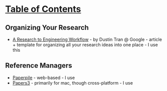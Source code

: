 # [Table of Contents](/Phd-Resources)

## Organizing Your Research
  * [A Research to Engineering Workflow](http://dustintran.com/blog/a-research-to-engineering-workflow) - by Dustin Tran @ Google - article + template for organizing all your research ideas into one place - I use this

## Reference Managers
  * [Paperpile](https://paperpile.com/) - web-based - I use
  * [Papers3](https://www.readcube.com/papers/mac/) - primarily for mac, though cross-platform - I use

<!-- ##  -->
 <!-- * [github for project which automatically creates cv & website for](https://github.com/bamos/cv) -->
